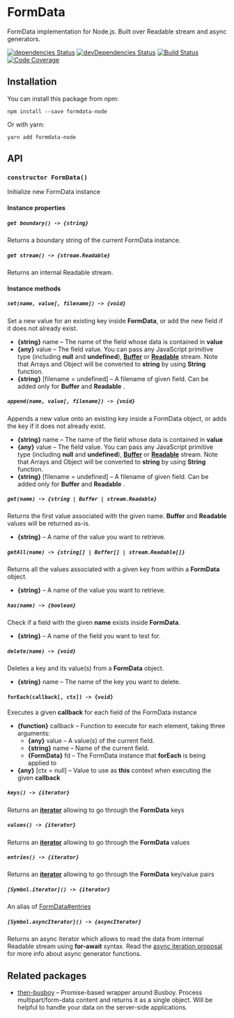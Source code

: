 # FormData

FormData implementation for Node.js. Built over Readable stream and async generators.

[![dependencies Status](https://david-dm.org/octet-stream/form-data/status.svg)](https://david-dm.org/octet-stream/form-data)
[![devDependencies Status](https://david-dm.org/octet-stream/form-data/dev-status.svg)](https://david-dm.org/octet-stream/form-data?type=dev)
[![Build Status](https://travis-ci.org/octet-stream/form-data.svg?branch=master)](https://travis-ci.org/octet-stream/form-data)
[![Code Coverage](https://codecov.io/github/octet-stream/form-data/coverage.svg?branch=master)](https://codecov.io/github/octet-stream/form-data?branch=master)

## Installation

You can install this package from npm:

```
npm install --save formdata-node
```

Or with yarn:

```
yarn add formdata-node
```

## API

### `constructor FormData()`

Initialize new FormData instance

#### Instance properties

##### `get boundary() -> {string}`

Returns a boundary string of the current FormData instance.

##### `get stream() -> {stream.Readable}`

Returns an internal Readable stream.

#### Instance methods

##### `set(name, value[, filename]) -> {void}`

Set a new value for an existing key inside **FormData**,
or add the new field if it does not already exist.

  - **{string}** name – The name of the field whose data is contained in **value**
  - **{any}** value – The field value. You can pass any JavaScript primitive type (including **null** and **undefined**),
    **[Buffer](https://nodejs.org/api/buffer.html#buffer_buffer)** or **[Readable](https://nodejs.org/api/stream.html#stream_class_stream_readable)** stream.
    Note that Arrays and Object will be converted to **string** by using **String** function.
  - **{string}** [filename = undefined] – A filename of given field. Can be added only for **Buffer** and **Readable** .

##### `append(name, value[, filename]) -> {void}`

Appends a new value onto an existing key inside a FormData object,
or adds the key if it does not already exist.

  - **{string}** name – The name of the field whose data is contained in **value**
  - **{any}** value – The field value. You can pass any JavaScript primitive type (including **null** and **undefined**),
    **[Buffer](https://nodejs.org/api/buffer.html#buffer_buffer)** or **[Readable](https://nodejs.org/api/stream.html#stream_class_stream_readable)** stream.
    Note that Arrays and Object will be converted to **string** by using **String** function.
  - **{string}** [filename = undefined] – A filename of given field. Can be added only for **Buffer** and **Readable** .

##### `get(name) -> {string | Buffer | stream.Readable}`

Returns the first value associated with the given name.
**Buffer** and **Readable** values will be returned as-is.

  - **{string}** – A name of the value you want to retrieve.

##### `getAll(name) -> {string[] | Buffer[] | stream.Readable[]}`

Returns all the values associated with a given key from within a **FormData** object.

  - **{string}** – A name of the value you want to retrieve.

##### `has(name) -> {boolean}`

Check if a field with the given **name** exists inside **FormData**.

  - **{string}** – A name of the field you want to test for.

##### `delete(name) -> {void}`

Deletes a key and its value(s) from a **FormData** object.

  - **{string}** name – The name of the key you want to delete.

#### `forEach(callback[, ctx]) -> {void}`

Executes a given **callback** for each field of the FormData instance

  - **{function}** callback – Function to execute for each element, taking three arguments:
    + **{any}** value – A value(s) of the current field.
    + **{string}** name – Name of the current field.
    + **{FormData}** fd – The FormData instance that **forEach** is being applied to
  - **{any}** [ctx = null] – Value to use as **this** context when executing the given **callback**

##### `keys() -> {iterator}`

Returns an **[iterator](https://developer.mozilla.org/en-US/docs/Web/JavaScript/Reference/Iteration_protocols)** allowing to go through the **FormData** keys

##### `values() -> {iterator}`

Returns an **[iterator](https://developer.mozilla.org/en-US/docs/Web/JavaScript/Reference/Iteration_protocols)** allowing to go through the **FormData** values

##### `entries() -> {iterator}`

Returns an **[iterator](https://developer.mozilla.org/en-US/docs/Web/JavaScript/Reference/Iteration_protocols)** allowing to go through the **FormData** key/value pairs

##### `[Symbol.iterator]() -> {iterator}`

An alias of [FormData#entries](#entries---iterator)

##### `[Symbol.asyncIterator]() -> {asyncIterator}`

Returns an async iterator which allows to read the data from internal Readable stream using **for-await** syntax.
Read the [async iteration proposal](https://github.com/tc39/proposal-async-iteration) for more info about async generator functions.

## Related packages

- [then-busboy](https://github.com/octet-stream/then-busboy) – Promise-based wrapper around Busboy.
  Process multipart/form-data content and returns it as a single object.
  Will be helpful to handle your data on the server-side applications.
